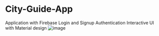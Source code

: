 # City-Guide-App
Application with Firebase Login and Signup Authentication Interactive UI with Material design
![image](https://user-images.githubusercontent.com/72120614/96276655-ebf1eb80-0ff0-11eb-98b8-1224fc67c46e.png)
